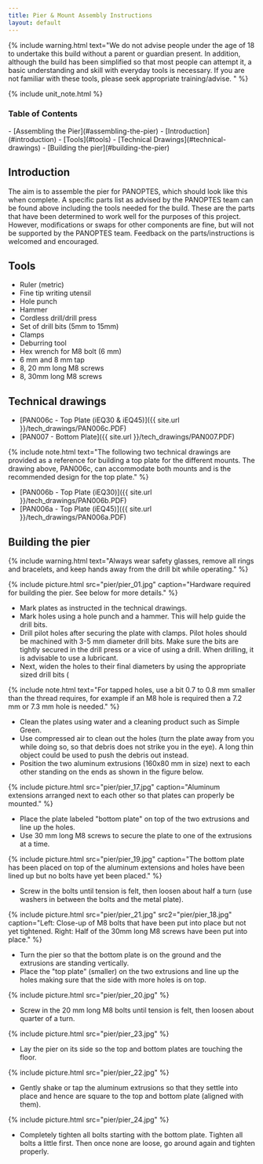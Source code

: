 ```yaml
---
title: Pier & Mount Assembly Instructions
layout: default
---
```


 {% include warning.html text="We do not advise people under the age of 18 to undertake this build without a parent or guardian present. In addition, although the build has been simplified so that most people can attempt it, a basic understanding and skill with everyday tools is necessary. If you are not familiar with these tools, please seek appropriate training/advise. " %}

 {% include unit_note.html %}

 <h3>Table of Contents</h3>
- [Assembling the Pier](#assembling-the-pier)
    - [Introduction](#introduction)
    - [Tools](#tools)
    - [Technical Drawings](#technical-drawings)
    - [Building the pier](#building-the-pier)

## Introduction

The aim is to assemble the pier for PANOPTES, which should look like this when complete.  A specific parts list as advised by the PANOPTES team can be found above including the tools needed for the build. These are the parts that have been determined to work well for the purposes of this project. However, modifications or swaps for other components are fine, but will not be supported by the PANOPTES team. Feedback on the parts/instructions is welcomed and encouraged.

## Tools
* Ruler (metric)
* Fine tip writing utensil
* Hole punch
* Hammer
* Cordless drill/drill press
* Set of drill bits (5mm to 15mm)
* Clamps
* Deburring tool
* Hex wrench for M8 bolt (6 mm)
* 6 mm and 8 mm tap
* 8, 20 mm long M8 screws
* 8, 30mm long M8 screws

## Technical drawings
* [PAN006c - Top Plate (iEQ30 & iEQ45)]({{ site.url }}/tech_drawings/PAN006c.PDF)
* [PAN007 - Bottom Plate]({{ site.url }}/tech_drawings/PAN007.PDF)

{% include note.html text="The following two technical drawings are provided as a reference for building a top plate for the different mounts. The drawing above, PAN006c, can accommodate both mounts and is the recommended design for the top plate." %}

* [PAN006b - Top Plate (iEQ30)]({{ site.url }}/tech_drawings/PAN006b.PDF)
* [PAN006a - Top Plate (iEQ45)]({{ site.url }}/tech_drawings/PAN006a.PDF)


## Building the pier

{% include warning.html text="Always wear safety glasses, remove all rings and bracelets, and keep hands away from the drill bit while operating." %}

{% include picture.html src="pier/pier_01.jpg" caption="Hardware required for building the pier. See below for more details." %}

* Mark plates as instructed in the technical drawings.
* Mark holes using a hole punch and a hammer. This will help guide the drill bits.
* Drill pilot holes after securing the plate with clamps. Pilot holes should be machined with 3-5 mm diameter drill bits. Make sure the bits are tightly secured in the drill press or a vice of using a drill. When drilling, it is advisable to use a lubricant.
* Next, widen the holes to their final diameters by using the appropriate sized drill bits (

{% include note.html text="For tapped holes, use a bit 0.7 to 0.8 mm smaller than the thread requires, for example if an M8 hole is required then a 7.2 mm or 7.3 mm hole is needed." %}

* Clean the plates using water and a cleaning product such as Simple Green.
* Use compressed air to clean out the holes (turn the plate away from you while doing so, so that debris does not strike you in the eye). A long thin object could be used to push the debris out instead.
* Position the two aluminum extrusions (160x80 mm in size) next to each other standing on the ends as shown in the figure below.

{% include picture.html src="pier/pier_17.jpg" caption="Aluminum extensions arranged next to each other so that plates can properly be mounted." %}

* Place the plate labeled "bottom plate" on top of the two extrusions and line up the holes.
* Use 30 mm long M8 screws to secure the plate to one of the extrusions at a time.

{% include picture.html src="pier/pier_19.jpg" caption="The bottom plate has been placed on top of the aluminum extensions and holes have been lined up but no bolts have yet been placed." %}

* Screw in the bolts until tension is felt, then loosen about half a turn (use washers in between the bolts and the metal plate).

{% include picture.html src="pier/pier_21.jpg" src2="pier/pier_18.jpg" caption="Left: Close-up of M8 bolts that have been put into place but not yet tightened.  Right: Half of the 30mm long M8 screws have been put into place." %}

* Turn the pier so that the bottom plate is on the ground and the extrusions are standing vertically.
* Place the "top plate" (smaller) on the two extrusions and line up the holes making sure that the side with more holes is on top.

{% include picture.html src="pier/pier_20.jpg" %}

* Screw in the 20 mm long M8  bolts until tension is felt, then loosen about quarter of a turn.

{% include picture.html src="pier/pier_23.jpg" %}

* Lay the pier on its side so the top and bottom plates are touching the floor.

{% include picture.html src="pier/pier_22.jpg" %}

* Gently shake or tap the  aluminum extrusions so that they settle into place and hence are square to the top and bottom plate (aligned with them).

{% include picture.html src="pier/pier_24.jpg" %}

* Completely tighten all bolts starting with the bottom plate. Tighten all bolts a little first. Then once none are loose, go around again and tighten properly.
